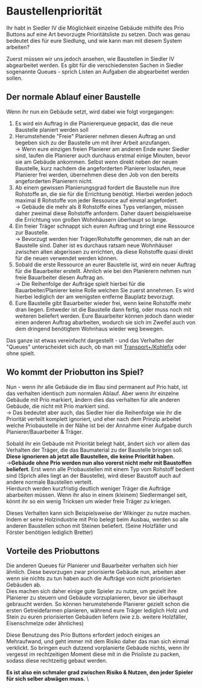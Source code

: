 # Baustellenpriorität

Ihr habt in Siedler IV die Möglichkeit einzelne Gebäude mithilfe des Prio Buttons auf eine Art bevorzugte Prioritätsliste zu setzen. Doch was genau bedeutet dies für eure Siedlung, und wie kann man mit diesem System arbeiten?

Zuerst müssen wir uns jedoch ansehen, wie Baustellen in Siedler IV abgearbeitet werden. Es gibt für die verschiedensten Sachen in Siedler sogenannte Queues - sprich Listen an Aufgaben die abgearbeitet werden sollen.&#x20;

## Der normale Ablauf einer Baustelle

Wenn ihr nun ein Gebäude setzt, wird dabei wie folgt vorgegangen:

1. Es wird ein Auftrag in die Planiererqueue gepackt, das die neue Baustelle planiert werden soll
2. Herumstehende "Freie" Planierer nehmen diesen Auftrag an und begeben sich zu der Baustelle um mit ihrer Arbeit anzufangen. \
   \-> Wenn eure einzigen freien Planierer am anderen Ende eurer Siedler sind, laufen die Planierer auch durchaus erstmal einige Minuten, bevor sie am Gebäude ankommen. Selbst wenn direkt neben der neuen Baustelle, kurz nachdem die angeforderten Planierer loslaufen, neue Planierer frei werden, übernehmen diese den Job von den bereits angeforderten Planierern nicht.&#x20;
3. Ab einem gewissen Planierungsgrad fordert die Baustelle nun ihre Rohstoffe an, die sie für die Errichtung benötigt. Hierbei werden jedoch maximal 8 Rohstoffe von jeder Ressource auf einmal angefordert.\
   \-> Gebäude die mehr als 8 Rohstoffe eines Typs verlangen, müssen daher zweimal diese Rohstoffe anfordern. Daher dauert beispielsweise die Errichtung von großen Wohnhäusern überhaupt so lange.
4. Ein freier Träger schnappt sich euren Auftrag und bringt eine Ressource zur Baustelle. \
   \-> Bevorzugt werden hier Träger/Rohstoffe genommen, die nah an der Baustelle sind. Daher ist es durchaus ratsam neue Wohnhäuser zwischen alten abgerissen zu errichten, da diese Rohstoffe quasi direkt für die neuen verwendet werden können.&#x20;
5. Sobald die erste Ressource an eurer Baustelle ist, wird ein neuer Auftrag für die Bauarbeiter erstellt. Ähnlich wie bei den Planierern nehmen nun freie Bauarbeiter diesen Auftrag an. \
   \-> Die Reihenfolge der Aufträge spielt hierbei für die Bauarbeiter/Planierer keine Rolle welchen Sie zuerst annehmen. Es wird hierbei lediglich der am wenigsten entferne Bauplatz bevorzugt.&#x20;
6. Eure Baustelle gibt Bauarbeiter wieder frei, wenn keine Rohstoffe mehr dran liegen. Entweder ist die Baustelle dann fertig, oder muss noch mit weiteren beliefert werden. Eure Bauarbeiter können jedoch dann wieder einen anderen Auftrag abarbeiten, wodurch sie sich im Zweifel auch von dem dringend benötigtem Wohnhaus wieder weg bewegen.&#x20;

Das ganze ist etwas vereinfacht dargestellt - und das Verhalten der "Queues" unterscheidet sich auch, ob man mit [Transport+/Kohlefix](multiplayer/transport+-kohlebug-fix.md) oder ohne spielt.&#x20;

## Wo kommt der Priobutton ins Spiel?

Nun - wenn ihr alle Gebäude die im Bau sind permanent auf Prio habt, ist das verhalten identisch zum normalen Ablauf. Aber wenn ihr einzelne Gebäude mit Prio markiert, ändern dies das verhalten für alle anderen Gebäude, die nicht mit Prio markiert sind. \
\-> Das bedeutet aber auch, das Siedler hier die Reihenfolge wie ihr die Priorität verteilt komplett ignoriert, und eher nach dem Prinzip arbeitet welche Priobaustelle in der Nähe ist bei der Annahme einer Aufgabe durch Planierer/Bauarbeiter & Träger.&#x20;

Sobald ihr ein Gebäude mit Priorität belegt habt, ändert sich vor allem das Verhalten der Träger, die das Baumaterial zu der Baustelle bringen soll. **Diese ignorieren ab jetzt alle Baustellen, die keine Priorität haben.**\
\->**Gebäude ohne Prio werden nun also vorerst nicht mehr mit Baustoffen beliefert**. Erst wenn alle Priobaustellen mit einem Typ vom Rohstoff bedient sind (Sprich alles liegt an der Baustelle), wird dieser Baustoff auch auf andere normale Baustellen verteilt. \
Hierdurch werden kurzfristig deutlich weniger Träger die Aufträge abarbeiten müssen. Wenn ihr also in einem (kleinem) Siedlermangel seit, könnt ihr so ein wenig Tricksen um wieder freie Träger zu kriegen.&#x20;

Dieses Verhalten kann sich Beispielsweise der Wikinger zu nutze machen. Indem er seine Holzindustrie mit Prio belegt beim Ausbau, werden so alle anderen Baustellen schon mit Steinen beliefert. (Seine Holzfäller und Förster benötigen lediglich Bretter)

## Vorteile des Priobuttons

Die anderen Queues für Planierer und Bauarbeiter verhalten sich hier ähnlich. Diese bevorzugen zwar priorisierte Gebäude nun, arbeiten aber wenn sie nichts zu tun haben auch die Aufträge von nicht priorisierten Gebäuden ab. \
Dies machen sich daher einige gute Spieler zu nutze, um gezielt ihre Planierer zu steuern und Gebäude vorzuplanieren, bevor sie überhaupt gebraucht werden. So können herumstehende Planierer gezielt schon die ersten Getreidefarmen planieren, während eure Träger lediglich Holz und Stein zu euren priorisierten Gebäuden liefern (wie z.b. weitere Holzfäller, Eisenschmelze oder ähnliches)

Diese Benutzung des Prio Buttons erfordert jedoch einiges an Mehraufwand, und geht immer mit dem Risiko daher das man sich einmal verklickt. So bringen euch dutzend vorplanierte Gebäude nichts, wenn ihr vergesst im rechtzeitigen Moment diese mit in die Prioliste zu packen, sodass diese rechtzeitig gebaut werden.&#x20;

**Es ist also ein schmaler grad zwischen Risiko & Nutzen, den jeder Spieler für sich selber abwägen muss.** \
